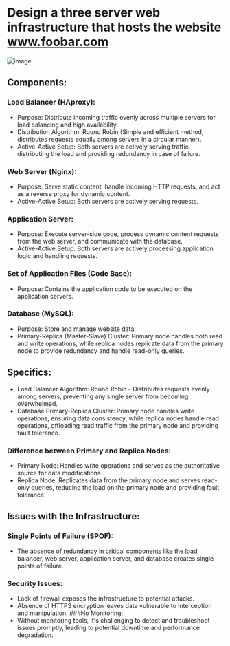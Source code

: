 # Design a three server web infrastructure that hosts the website www.foobar.com
![image](https://imgur.com/BHster)
## Components:

### Load Balancer (HAproxy):
  * Purpose: Distribute incoming traffic evenly across multiple servers for load balancing and high availability.
  * Distribution Algorithm: Round Robin (Simple and efficient method, distributes requests equally among servers in a circular manner).
  * Active-Active Setup: Both servers are actively serving traffic, distributing the load and providing redundancy in case of failure.

### Web Server (Nginx):
  * Purpose: Serve static content, handle incoming HTTP requests, and act as a reverse proxy for dynamic content.
  * Active-Active Setup: Both servers are actively serving requests.

### Application Server:
  * Purpose: Execute server-side code, process dynamic content requests from the web server, and communicate with the database.
  * Active-Active Setup: Both servers are actively processing application logic and handling requests.

### Set of Application Files (Code Base):
  * Purpose: Contains the application code to be executed on the application servers.

### Database (MySQL):
  * Purpose: Store and manage website data.
  * Primary-Replica (Master-Slave) Cluster: Primary node handles both read and write operations, while replica nodes replicate data from the primary node to provide redundancy and handle read-only queries.

## Specifics:

* Load Balancer Algorithm: Round Robin - Distributes requests evenly among servers, preventing any single server from becoming overwhelmed.
* Database Primary-Replica Cluster: Primary node handles write operations, ensuring data consistency, while replica nodes handle read operations, offloading read traffic from the primary node and providing fault tolerance.

### Difference between Primary and Replica Nodes:
* Primary Node: Handles write operations and serves as the authoritative source for data modifications.
* Replica Node: Replicates data from the primary node and serves read-only queries, reducing the load on the primary node and providing fault tolerance.

## Issues with the Infrastructure:

### Single Points of Failure (SPOF):
* The absence of redundancy in critical components like the load balancer, web server, application server, and database creates single points of failure.

### Security Issues:
* Lack of firewall exposes the infrastructure to potential attacks.
* Absence of HTTPS encryption leaves data vulnerable to interception and manipulation.
###No Monitoring:
* Without monitoring tools, it's challenging to detect and troubleshoot issues promptly, leading to potential downtime and performance degradation.
